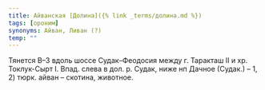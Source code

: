 ```yaml
---
title: Айванская [Долина]({% link _terms/долина.md %})
tags: [ороним]
synonyms: Айван, Ливан (?)
temp: ""
---
```


Тянется В–З вдоль шоссе Судак–Феодосия между г. Таракташ II и хр. Токлук-Сырт I.
Впад. слева в дол. р. Судак, ниже нп Дачное (Судак.) – 1, 2) тюрк. айван –
скотина, животное.

